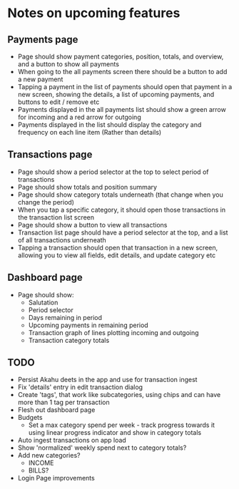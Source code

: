 # Notes on upcoming features

## Payments page

- Page should show payment categories, position, totals, and overview, and a button to show all payments
- When going to the all payments screen there should be a button to add a new payment
- Tapping a payment in the list of payments should open that payment in a new screen, showing the details, a list of upcoming payments, and buttons to edit / remove etc
- Payments displayed in the all payments list should show a green arrow for incoming and a red arrow for outgoing
- Payments displayed in the list should display the category and frequency on each line item (Rather than details)

## Transactions page

- Page should show a period selector at the top to select period of transactions
- Page should show totals and position summary
- Page should show category totals underneath (that change when you change the period)
- When you tap a specific category, it should open those transactions in the transaction list screen
- Page should show a button to view all transactions
- Transaction list page should have a period selector at the top, and a list of all transactions underneath
- Tapping a transaction should open that transaction in a new screen, allowing you to view all fields, edit details, and update category etc

## Dashboard page

- Page should show:
  - Salutation
  - Period selector
  - Days remaining in period
  - Upcoming payments in remaining period
  - Transaction graph of lines plotting incoming and outgoing
  - Transaction category totals

## TODO

- Persist Akahu deets in the app and use for transaction ingest
- Fix 'details' entry in edit transaction dialog
- Create 'tags', that work like subcategories, using chips and can have more than 1 tag per transaction
- Flesh out dashboard page
- Budgets
  - Set a max category spend per week - track progress towards it using linear progress indicator and show in category totals
- Auto ingest transactions on app load
- Show 'normalized' weekly spend next to category totals?
- Add new categories?
  - INCOME
  - BILLS?
- Login Page improvements